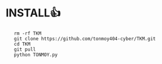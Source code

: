 # INSTALL👍
       rm -rf TKM
       git clone https://github.com/tonmoy404-cyber/TKM.git
       cd TKM
       git pull
       python TONMOY.py





